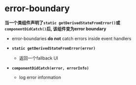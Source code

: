 # error-boundary

**当一个类组件声明了`static getDerivedStateFromError()`或`componentDidCatch()`后, 该组件变为error boundary**

- error-boundaries **do not** catch errors inside event handlers





- **`static getDerivedStateFromError(error)`**
  - 返回一个fallback UI
- **`componentDidCatch(error, errorInfo)`**
  - log error information